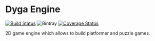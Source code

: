 # Dyga Engine
[![Build Status](https://travis-ci.org/dyga-entertainment/dyga-engine.svg?branch=master)](https://travis-ci.org/dyga-entertainment/dyga-engine)
![Bintray](https://img.shields.io/bintray/v/dyga-entertainment/dyga-engine/com.dyga.engine-core.svg)
[![Coverage Status](https://coveralls.io/repos/github/dyga-entertainment/dyga-engine/badge.svg?branch=prototype/entities)](https://coveralls.io/github/dyga-entertainment/dyga-engine?branch=prototype/entities)

2D game engine which allows to build platformer and puzzle games.
